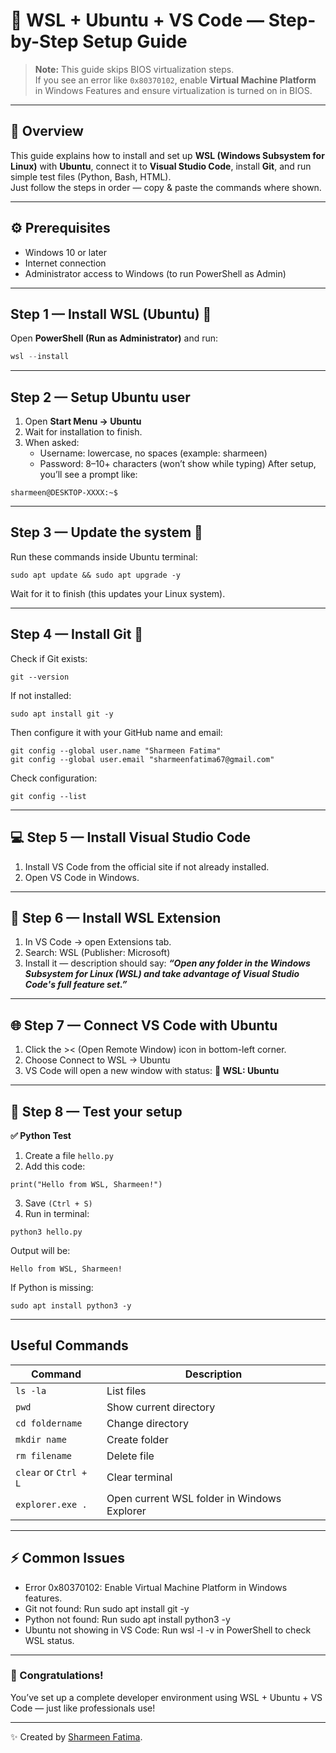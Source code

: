 # 🐧 WSL + Ubuntu + VS Code — Step-by-Step Setup Guide

> **Note:** This guide skips BIOS virtualization steps.  
> If you see an error like `0x80370102`, enable **Virtual Machine Platform** in Windows Features and ensure virtualization is turned on in BIOS.

---

## 🧩 Overview
This guide explains how to install and set up **WSL (Windows Subsystem for Linux)** with **Ubuntu**, connect it to **Visual Studio Code**, install **Git**, and run simple test files (Python, Bash, HTML).  
Just follow the steps in order — copy & paste the commands where shown.

---

## ⚙️ Prerequisites
- Windows 10 or later  
- Internet connection  
- Administrator access to Windows (to run PowerShell as Admin)

---

## Step 1 — Install WSL (Ubuntu) 📝
Open **PowerShell (Run as Administrator)** and run:

```powershell
wsl --install
```

---

## Step 2 — Setup Ubuntu user
1. Open **Start Menu → Ubuntu**
2. Wait for installation to finish.
3. When asked:
    - Username: lowercase, no spaces (example: sharmeen)
    - Password: 8–10+ characters (won’t show while typing)
After setup, you’ll see a prompt like:
```
sharmeen@DESKTOP-XXXX:~$
```
---

## Step 3 — Update the system 🧰
Run these commands inside Ubuntu terminal:
```
sudo apt update && sudo apt upgrade -y
```
Wait for it to finish (this updates your Linux system).

---

## Step 4 — Install Git 🌱
Check if Git exists:
```
git --version
```
If not installed:
```
sudo apt install git -y
```
Then configure it with your GitHub name and email:
```
git config --global user.name "Sharmeen Fatima"
git config --global user.email "sharmeenfatima67@gmail.com"
```
Check configuration:
```
git config --list
```

---
## 💻 Step 5 — Install Visual Studio Code
1. Install VS Code from the official site if not already installed.
2. Open VS Code in Windows.

---

## 🔌 Step 6 — Install WSL Extension
1. In VS Code → open Extensions tab.
2. Search: WSL (Publisher: Microsoft)
3. Install it — description should say:
   ***“Open any folder in the Windows Subsystem for Linux (WSL) and take advantage of Visual Studio Code's full feature set.”***

---
## 🌐 Step 7 — Connect VS Code with Ubuntu
1. Click the >< (Open Remote Window) icon in bottom-left corner.
2. Choose Connect to WSL → Ubuntu
3. VS Code will open a new window with status:
   **💚 WSL: Ubuntu**

---

## 🧪 Step 8 — Test your setup
**✅ Python Test**
1. Create a file <code>hello.py</code>
2. Add this code:
```
print("Hello from WSL, Sharmeen!")
```
3. Save <code>(Ctrl + S)</code>
4. Run in terminal:
```
python3 hello.py
```
Output will be:
```
Hello from WSL, Sharmeen!
```
If Python is missing:
```
sudo apt install python3 -y
```

---
## Useful Commands

| Command               | Description                                 |
| --------------------- | ------------------------------------------- |
| `ls -la`              | List files                                  |
| `pwd`                 | Show current directory                      |
| `cd foldername`       | Change directory                            |
| `mkdir name`          | Create folder                               |
| `rm filename`         | Delete file                                 |
| `clear` or `Ctrl + L` | Clear terminal                              |
| `explorer.exe .`      | Open current WSL folder in Windows Explorer |

---

## ⚡ Common Issues

- Error 0x80370102: Enable Virtual Machine Platform in Windows features.
- Git not found: Run sudo apt install git -y
- Python not found: Run sudo apt install python3 -y
- Ubuntu not showing in VS Code: Run wsl -l -v in PowerShell to check WSL status.

---

### 💚 Congratulations!
You’ve set up a complete developer environment using WSL + Ubuntu + VS Code — just like professionals use!

---
✨ Created by [Sharmeen Fatima](https://github.com/sharmeen-fatima).


